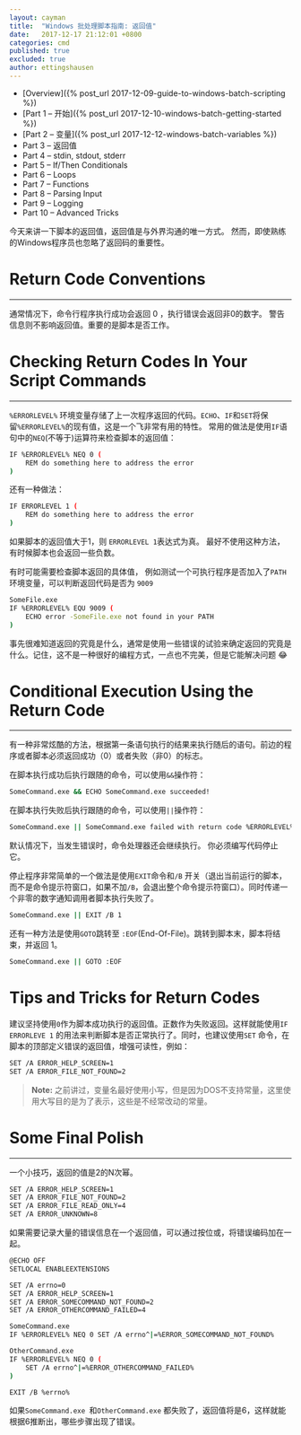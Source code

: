 ```yaml
---
layout: cayman
title:  "Windows 批处理脚本指南: 返回值"
date:   2017-12-17 21:12:01 +0800
categories: cmd
published: true
excluded: true
author: ettingshausen
--- 
```


+ [Overview]({% post_url 2017-12-09-guide-to-windows-batch-scripting %})
+ [Part 1 – 开始]({% post_url 2017-12-10-windows-batch-getting-started %})
+ [Part 2 – 变量]({% post_url 2017-12-12-windows-batch-variables %})
+ Part 3 – 返回值
+ Part 4 – stdin, stdout, stderr
+ Part 5 – If/Then Conditionals
+ Part 6 – Loops
+ Part 7 – Functions
+ Part 8 – Parsing Input
+ Part 9 – Logging
+ Part 10 – Advanced Tricks  
 


今天来讲一下脚本的返回值，返回值是与外界沟通的唯一方式。 然而，即使熟练的Windows程序员也忽略了返回码的重要性。


# Return Code Conventions
---
通常情况下，命令行程序执行成功会返回 0 ，执行错误会返回非0的数字。 警告信息则不影响返回值。重要的是脚本是否工作。 


# Checking Return Codes In Your Script Commands
---
`%ERRORLEVEL%` 环境变量存储了上一次程序返回的代码。`ECHO`、`IF`和`SET`将保留`%ERRORLEVEL%`的现有值，这是一个飞非常有用的特性。 
常用的做法是使用`IF`语句中的`NEQ`(不等于)运算符来检查脚本的返回值：
```bash
IF %ERRORLEVEL% NEQ 0 (
    REM do something here to address the error
)
```  

还有一种做法：
```bash
IF ERRORLEVEL 1 (
    REM do something here to address the error
)
```
如果脚本的返回值大于1，则 `ERRORLEVEL 1`表达式为真。 最好不使用这种方法，有时候脚本也会返回一些负数。

有时可能需要检查脚本返回的具体值， 例如测试一个可执行程序是否加入了`PATH`环境变量，可以判断返回代码是否为 `9009`
```bash
SomeFile.exe
IF %ERRORLEVEL% EQU 9009 (
    ECHO error -SomeFile.exe not found in your PATH
)
```
事先很难知道返回的究竟是什么，通常是使用一些错误的试验来确定返回的究竟是什么。记住，这不是一种很好的编程方式，一点也不完美，但是它能解决问题 :joy: 

# Conditional Execution Using the Return Code
---
有一种非常炫酷的方法，根据第一条语句执行的结果来执行随后的语句。前边的程序或者脚本必须返回成功（0）或者失败（非0）的标志。

在脚本执行成功后执行跟随的命令，可以使用`&&`操作符：
```bash
SomeCommand.exe && ECHO SomeCommand.exe succeeded!
``` 
在脚本执行失败后执行跟随的命令，可以使用`||`操作符：
```bash
SomeCommand.exe || SomeCommand.exe failed with return code %ERRORLEVEL%
```  

默认情况下，当发生错误时，命令处理器还会继续执行。 你必须编写代码停止它。 

停止程序非常简单的一个做法是使用`EXIT`命令和`/B` 开关（退出当前运行的脚本，而不是命令提示符窗口，如果不加`/B`，会退出整个命令提示符窗口）。同时传递一个非零的数字通知调用者脚本执行失败了。
 ```bash
 SomeCommand.exe || EXIT /B 1
 ```

还有一种方法是使用`GOTO`跳转至 `:EOF`(End-Of-File)。跳转到脚本末，脚本将结束，并返回 1。
```bash
SomeCommand.exe || GOTO :EOF
``` 

# Tips and Tricks for Return Codes
建议坚持使用`0`作为脚本成功执行的返回值。正数作为失败返回。这样就能使用`IF ERRORLEVE 1` 的用法来判断脚本是否正常执行了。同时，也建议使用`SET` 命令，在脚本的顶部定义错误的返回值，增强可读性，例如：
```bash
SET /A ERROR_HELP_SCREEN=1
SET /A ERROR_FILE_NOT_FOUND=2
``` 
>**Note:** 之前讲过，变量名最好使用小写，但是因为DOS不支持常量，这里使用大写目的是为了表示，这些是不经常改动的常量。 


# Some Final Polish
---
一个小技巧，返回的值是2的N次幂。
```bash
SET /A ERROR_HELP_SCREEN=1
SET /A ERROR_FILE_NOT_FOUND=2
SET /A ERROR_FILE_READ_ONLY=4
SET /A ERROR_UNKNOWN=8
``` 
如果需要记录大量的错误信息在一个返回值，可以通过按位或，将错误编码加在一起。

```bash
@ECHO OFF
SETLOCAL ENABLEEXTENSIONS

SET /A errno=0
SET /A ERROR_HELP_SCREEN=1
SET /A ERROR_SOMECOMMAND_NOT_FOUND=2
SET /A ERROR_OTHERCOMMAND_FAILED=4

SomeCommand.exe
IF %ERRORLEVEL% NEQ 0 SET /A errno^|=%ERROR_SOMECOMMAND_NOT_FOUND%

OtherCommand.exe
IF %ERRORLEVEL% NEQ 0 (
    SET /A errno^|=%ERROR_OTHERCOMMAND_FAILED%
)

EXIT /B %errno%

``` 

如果`SomeCommand.exe `和`OtherCommand.exe` 都失败了，返回值将是6，这样就能根据6推断出，哪些步骤出现了错误。